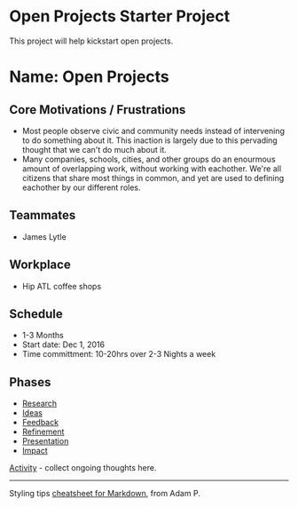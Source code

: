 # Open Projects Starter Project

This project will help kickstart open projects.

# Name: Open Projects
## Core Motivations / Frustrations
  * Most people observe civic and community needs instead of intervening to do something about it. This inaction is largely due to this pervading thought that we can't do much about it. 
  * Many companies, schools, cities, and other groups do an enourmous amount of overlapping work, without working with eachother. We're all citizens that share most things in common, and yet are used to defining eachother by our different roles.

## Teammates 
  * James Lytle

## Workplace
  * Hip ATL coffee shops

## Schedule
  * 1-3 Months
  * Start date: Dec 1, 2016
  * Time committment: 10-20hrs over 2-3 Nights a week

## Phases
  * [Research](/Research)
  * [Ideas](/Ideas)
  * [Feedback](/Feedback)
  * [Refinement](/Refinement)
  * [Presentation](/Presentation)
  * [Impact](/Impact)

[Activity](/Activity) - collect ongoing thoughts here.

---
Styling tips [cheatsheet for Markdown](https://github.com/adam-p/markdown-here/wiki/Markdown-Cheatsheet), from Adam P.